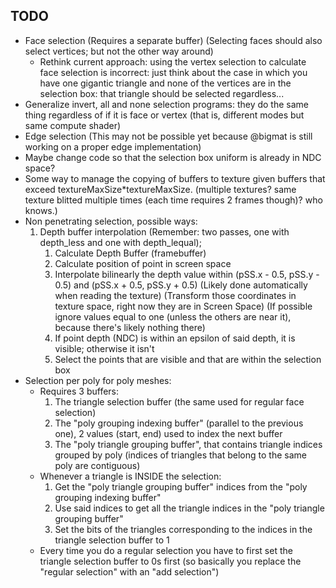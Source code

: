 ## TODO
- Face selection (Requires a separate buffer) (Selecting faces should also select vertices; but not the other way around)
    - Rethink current approach: using the vertex selection to calculate face selection is incorrect: just think about the case in which you have one gigantic triangle and none of the vertices are in the selection box: that triangle should be selected regardless...
- Generalize invert, all and none selection programs: they do the same thing regardless of if it is face or vertex (that is, different modes but same compute shader)
- Edge selection (This may not be possible yet because @bigmat is still working on a proper edge implementation)
- Maybe change code so that the selection box uniform is already in NDC space?
- Some way to manage the copying of buffers to texture given buffers that exceed textureMaxSize*textureMaxSize. (multiple textures? same texture blitted multiple times (each time requires 2 frames though)? who knows.)
- Non penetrating selection, possible ways:
    1. Depth buffer interpolation (Remember: two passes, one with depth_less and one with depth_lequal);
        1. Calculate Depth Buffer (framebuffer)
        2. Calculate position of point in screen space
        3. Interpolate bilinearly the depth value within (pSS.x - 0.5, pSS.y - 0.5) and (pSS.x + 0.5, pSS.y + 0.5) 
        (Likely done automatically when reading the texture) 
        (Transform those coordinates in texture space, right now they are in Screen Space)
        (If possible ignore values equal to one (unless the others are near it), because there's likely nothing there)
        4. If point depth (NDC) is within an epsilon of said depth, it is visible; otherwise it isn't
        5. Select the points that are visible and that are within the selection box
- Selection per poly for poly meshes:
    - Requires 3 buffers:
        1. The triangle selection buffer (the same used for regular face selection)
        2. The "poly grouping indexing buffer" (parallel to the previous one), 2 values (start, end) used to index the next buffer
        3. The "poly triangle grouping buffer", that contains triangle indices grouped by poly (indices of triangles that belong to the same poly are contiguous)
    - Whenever a triangle is INSIDE the selection:
        1. Get the "poly triangle grouping buffer" indices from the "poly grouping indexing buffer"
        2. Use said indices to get all the triangle indices in the "poly triangle grouping buffer"
        3. Set the bits of the triangles corresponding to the indices in the triangle selection buffer to 1
    - Every time you do a regular selection you have to first set the triangle selection buffer to 0s first (so basically you replace the "regular selection" with an "add selection")